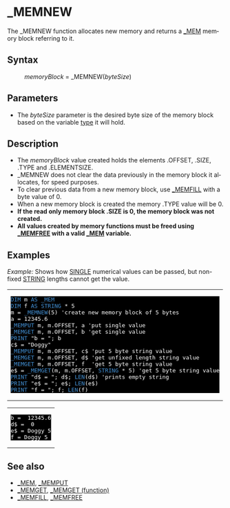<style>pre.codeide, pre.outputfixed, .outputcrt0 { background-color: #000 !important; color: #FFF !important; }</style><!DOCTYPE html>
<html class="client-nojs" dir="ltr" lang="en">
<head>
<title>_MEMNEW - QB64 Phoenix Edition Wiki</title>
</head>
<body class="mediawiki ltr sitedir-ltr mw-hide-empty-elt ns-0 ns-subject page-MEMNEW rootpage-MEMNEW skin-vector action-view skin-vector-legacy vector-feature-language-in-header-enabled vector-feature-language-in-main-page-header-disabled vector-feature-language-alert-in-sidebar-disabled vector-feature-sticky-header-disabled vector-feature-sticky-header-edit-disabled vector-feature-table-of-contents-disabled vector-feature-visual-enhancement-next-disabled">
<div class="mw-body" id="content" role="main">
<a id="top"></a>
<h1 class="firstHeading mw-first-heading" id="firstHeading">_MEMNEW</h1>
<div class="vector-body" id="bodyContent">
<div class="mw-body-content mw-content-ltr" dir="ltr" id="mw-content-text" lang="en"><div class="mw-parser-output"><p>The <a class="mw-selflink selflink">_MEMNEW</a> function allocates new memory and returns a <a href="MEM" title="MEM">_MEM</a> memory block referring to it.
</p>
<h2><span class="mw-headline" id="Syntax">Syntax</span></h2>
<dl><dd><i>memoryBlock</i> = <a class="mw-selflink selflink">_MEMNEW</a>(<i>byteSize</i>)</dd></dl>
<p>
</p>
<h2><span class="mw-headline" id="Parameters">Parameters</span></h2>
<ul><li>The <i>byteSize</i> parameter is the desired byte size of the memory block based on the variable <a href="Variable_Types" title="Variable Types">type</a> it will hold.</li></ul>
<p>
</p>
<h2><span class="mw-headline" id="Description">Description</span></h2>
<ul><li>The <i>memoryBlock</i> value created holds the elements .OFFSET, .SIZE, .TYPE and .ELEMENTSIZE.</li>
<li><a class="mw-selflink selflink">_MEMNEW</a> does not clear the data previously in the memory block it allocates, for speed purposes.</li>
<li>To clear previous data from a new memory block, use <a href="MEMFILL" title="MEMFILL">_MEMFILL</a> with a byte value of 0.</li>
<li>When a new memory block is created the memory .TYPE value will be 0.</li>
<li><b>If the read only memory block .SIZE is 0, the memory block was not created.</b></li>
<li><b>All values created by memory functions must be freed using <a href="MEMFREE" title="MEMFREE">_MEMFREE</a> with a valid <a href="MEM" title="MEM">_MEM</a> variable.</b></li></ul>
<p>
</p>
<h2><span class="mw-headline" id="Examples">Examples</span></h2>
<p><i>Example:</i> Shows how <a href="SINGLE" title="SINGLE">SINGLE</a> numerical values can be passed, but non-fixed <a href="STRING" title="STRING">STRING</a> lengths cannot get the value.
</p>
<table cellpadding="15px" width="100%">
<tbody><tr>
<td><pre class="codeide"><a href="DIM" title="DIM"><span style="color:#4593D8;">DIM</span></a> m <a href="AS" title="AS"><span style="color:#4593D8;">AS</span></a> <a href="MEM" title="MEM"><span style="color:#4593D8;">_MEM</span></a>
<a href="DIM" title="DIM"><span style="color:#4593D8;">DIM</span></a> f <a href="AS" title="AS"><span style="color:#4593D8;">AS</span></a> <a href="STRING" title="STRING"><span style="color:#4593D8;">STRING</span></a> * 5
m = <a class="mw-selflink selflink"><span style="color:#4593D8;">_MEMNEW</span></a>(5) 'create new memory block of 5 bytes
a = 12345.6
<a href="MEMPUT" title="MEMPUT"><span style="color:#4593D8;">_MEMPUT</span></a> m, m.OFFSET, a 'put single value
<a href="MEMGET" title="MEMGET"><span style="color:#4593D8;">_MEMGET</span></a> m, m.OFFSET, b 'get single value
<a href="PRINT" title="PRINT"><span style="color:#4593D8;">PRINT</span></a> "b = "; b
c$ = "Doggy"
<a href="MEMPUT" title="MEMPUT"><span style="color:#4593D8;">_MEMPUT</span></a> m, m.OFFSET, c$ 'put 5 byte string value
<a href="MEMGET" title="MEMGET"><span style="color:#4593D8;">_MEMGET</span></a> m, m.OFFSET, d$ 'get unfixed length string value
<a href="MEMGET" title="MEMGET"><span style="color:#4593D8;">_MEMGET</span></a> m, m.OFFSET, f  'get 5 byte string value
e$ = <a href="MEMGET_(function)" title="MEMGET (function)"><span style="color:#4593D8;">_MEMGET</span></a>(m, m.OFFSET, <a href="STRING" title="STRING"><span style="color:#4593D8;">STRING</span></a> * 5) 'get 5 byte string value
<a href="PRINT" title="PRINT"><span style="color:#4593D8;">PRINT</span></a> "d$ = "; d$; <a href="LEN" title="LEN"><span style="color:#4593D8;">LEN</span></a>(d$) 'prints empty string
<a href="PRINT" title="PRINT"><span style="color:#4593D8;">PRINT</span></a> "e$ = "; e$; <a href="LEN" title="LEN"><span style="color:#4593D8;">LEN</span></a>(e$)
<a href="PRINT" title="PRINT"><span style="color:#4593D8;">PRINT</span></a> "f = "; f; <a href="LEN" title="LEN"><span style="color:#4593D8;">LEN</span></a>(f)
</pre>
</td></tr></tbody></table>
<table cellpadding="15px" width="100%">
<tbody><tr>
<td><pre class="outputcrt0">b =  12345.6
d$ =  0
e$ = Doggy 5
f = Doggy 5 </pre>
</td></tr></tbody></table>
<p>
</p>
<h2><span class="mw-headline" id="See_also">See also</span></h2>
<ul><li><a href="MEM" title="MEM">_MEM</a>, <a href="MEMPUT" title="MEMPUT">_MEMPUT</a></li>
<li><a href="MEMGET" title="MEMGET">_MEMGET</a>, <a href="MEMGET_(function)" title="MEMGET (function)">_MEMGET (function)</a></li>
<li><a href="MEMFILL" title="MEMFILL">_MEMFILL</a>, <a href="MEMFREE" title="MEMFREE">_MEMFREE</a></li></ul>
<p>
</p>
<!-- 
NewPP limit report
Cached time: 20240714192812
Cache expiry: 86400
Reduced expiry: false
Complications: [show‐toc]
CPU time usage: 0.046 seconds
Real time usage: 0.074 seconds
Preprocessor visited node count: 192/1000000
Post‐expand include size: 1894/2097152 bytes
Template argument size: 257/2097152 bytes
Highest expansion depth: 3/100
Expensive parser function count: 0/100
Unstrip recursion depth: 0/20
Unstrip post‐expand size: 0/5000000 bytes
-->
<!--
Transclusion expansion time report (%,ms,calls,template)
100.00%   51.606      1 -total
 35.32%   18.225      1 Template:OutputStart
  7.09%    3.660     21 Template:Cl
  6.51%    3.359      1 Template:OutputEnd
  5.79%    2.986      1 Template:PageSyntax
  5.22%    2.694      4 Template:Parameter
  5.07%    2.614      1 Template:PageSeeAlso
  5.01%    2.584      1 Template:CodeEnd
  4.92%    2.541      1 Template:PageParameters
  4.87%    2.512      1 Template:PageDescription
-->
<!-- Saved in parser cache with key qb64pnix_mw19894-mwmb_:pcache:idhash:184-0!canonical and timestamp 20240714192812 and revision id 8715.
 -->
</div>
</div>
</div>
</div>
</body>
</html>